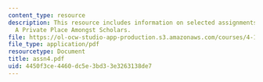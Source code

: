 ```yaml
---
content_type: resource
description: This resource includes information on selected assignments from the class
  A Private Place Amongst Scholars.
file: https://ol-ocw-studio-app-production.s3.amazonaws.com/courses/4-125a-architecture-studio-building-in-landscapes-fall-2005/4450f3ce4460dc5e3bd33e3263138de7_assn4.pdf
file_type: application/pdf
resourcetype: Document
title: assn4.pdf
uid: 4450f3ce-4460-dc5e-3bd3-3e3263138de7
---
```

